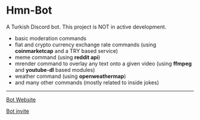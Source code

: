 # Hmn-Bot

A Turkish Discord bot.
This project is NOT in active development.

- basic moderation commands
- fiat and crypto currency exchange rate commands (using **coinmarketcap** and a TRY based service)
- meme command (using **reddit api**)
- mrender command to overlay any text onto a given video (using **ffmpeg** and **youtube-dl** based modules)
- weather command (using **openweathermap**)
- and many other commands (mostly related to inside jokes)
---
[Bot Website](https://humanova.github.io/hmnbot)

[Bot invite](https://discordapp.com/oauth2/authorize?client_id=455819835486502933&permissions=8&scope=bot)

